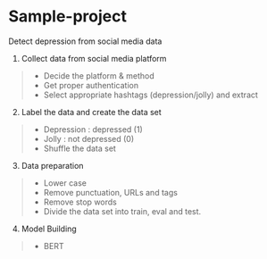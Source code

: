 # Sample-project
Detect depression from social media data

1. Collect data from social media platform

> * Decide the platform & method
> * Get proper authentication
> * Select appropriate hashtags (depression/jolly) and extract

2. Label the data and create the data set

> * Depression  : depressed (1)
> * Jolly       : not depressed (0)
> * Shuffle the data set

3. Data preparation

> * Lower case
> * Remove punctuation, URLs and tags
> * Remove stop words
> * Divide the data set into train, eval and test.

4. Model Building

> * BERT
